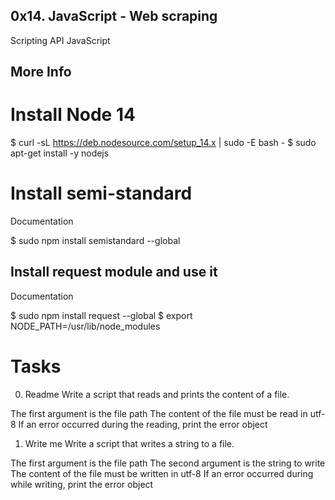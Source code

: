 ## 0x14. JavaScript - Web scraping
Scripting
API
JavaScript

## More Info
# Install Node 14
$ curl -sL https://deb.nodesource.com/setup_14.x | sudo -E bash -
$ sudo apt-get install -y nodejs
# Install semi-standard
Documentation

$ sudo npm install semistandard --global
## Install request module and use it
Documentation

$ sudo npm install request --global
$ export NODE_PATH=/usr/lib/node_modules

# Tasks
0. Readme
Write a script that reads and prints the content of a file.

The first argument is the file path
The content of the file must be read in utf-8
If an error occurred during the reading, print the error object

1. Write me
Write a script that writes a string to a file.

The first argument is the file path
The second argument is the string to write
The content of the file must be written in utf-8
If an error occurred during while writing, print the error object